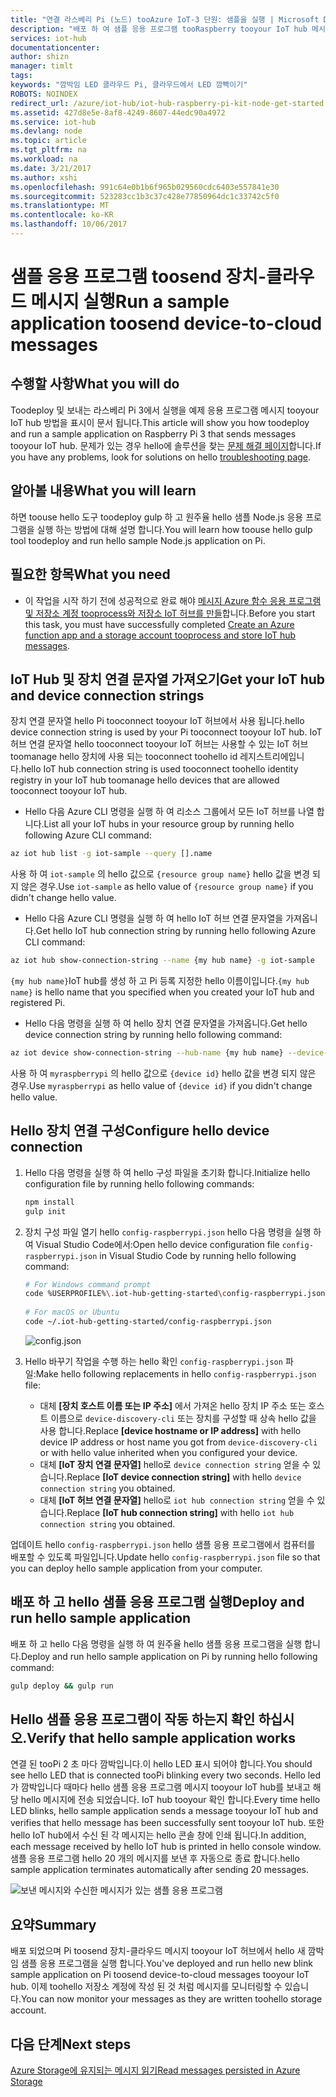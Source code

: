 ```yaml
---
title: "연결 라스베리 Pi (노드) tooAzure IoT-3 단원: 샘플을 실행 | Microsoft Docs"
description: "배포 하 여 샘플 응용 프로그램 tooRaspberry tooyour IoT hub 메시지를 보내고 hello led가 깜박이 Pi 3을 실행 합니다."
services: iot-hub
documentationcenter: 
author: shizn
manager: timlt
tags: 
keywords: "깜박임 LED 클라우드 Pi, 클라우드에서 LED 깜빡이기"
ROBOTS: NOINDEX
redirect_url: /azure/iot-hub/iot-hub-raspberry-pi-kit-node-get-started
ms.assetid: 427d8e5e-8af8-4249-8607-44edc90a4972
ms.service: iot-hub
ms.devlang: node
ms.topic: article
ms.tgt_pltfrm: na
ms.workload: na
ms.date: 3/21/2017
ms.author: xshi
ms.openlocfilehash: 991c64e0b1b6f965b029560cdc6403e557841e30
ms.sourcegitcommit: 523283cc1b3c37c428e77850964dc1c33742c5f0
ms.translationtype: MT
ms.contentlocale: ko-KR
ms.lasthandoff: 10/06/2017
---
```

# <a name="run-a-sample-application-toosend-device-to-cloud-messages"></a><span data-ttu-id="9eb78-104">샘플 응용 프로그램 toosend 장치-클라우드 메시지 실행</span><span class="sxs-lookup"><span data-stu-id="9eb78-104">Run a sample application toosend device-to-cloud messages</span></span>
## <a name="what-you-will-do"></a><span data-ttu-id="9eb78-105">수행할 사항</span><span class="sxs-lookup"><span data-stu-id="9eb78-105">What you will do</span></span>
<span data-ttu-id="9eb78-106">Toodeploy 및 보내는 라스베리 Pi 3에서 실행을 예제 응용 프로그램 메시지 tooyour IoT hub 방법을 표시이 문서 됩니다.</span><span class="sxs-lookup"><span data-stu-id="9eb78-106">This article will show you how toodeploy and run a sample application on Raspberry Pi 3 that sends messages tooyour IoT hub.</span></span> <span data-ttu-id="9eb78-107">문제가 있는 경우 hello에 솔루션을 찾는 [문제 해결 페이지](iot-hub-raspberry-pi-kit-node-troubleshooting.md)합니다.</span><span class="sxs-lookup"><span data-stu-id="9eb78-107">If you have any problems, look for solutions on hello [troubleshooting page](iot-hub-raspberry-pi-kit-node-troubleshooting.md).</span></span>

## <a name="what-you-will-learn"></a><span data-ttu-id="9eb78-108">알아볼 내용</span><span class="sxs-lookup"><span data-stu-id="9eb78-108">What you will learn</span></span>
<span data-ttu-id="9eb78-109">하면 toouse hello 도구 toodeploy gulp 하 고 원주율 hello 샘플 Node.js 응용 프로그램을 실행 하는 방법에 대해 설명 합니다.</span><span class="sxs-lookup"><span data-stu-id="9eb78-109">You will learn how toouse hello gulp tool toodeploy and run hello sample Node.js application on Pi.</span></span>

## <a name="what-you-need"></a><span data-ttu-id="9eb78-110">필요한 항목</span><span class="sxs-lookup"><span data-stu-id="9eb78-110">What you need</span></span>
* <span data-ttu-id="9eb78-111">이 작업을 시작 하기 전에 성공적으로 완료 해야 [메시지 Azure 함수 응용 프로그램 및 저장소 계정 tooprocess와 저장소 IoT 허브를 만들](iot-hub-raspberry-pi-kit-node-lesson3-deploy-resource-manager-template.md)합니다.</span><span class="sxs-lookup"><span data-stu-id="9eb78-111">Before you start this task, you must have successfully completed [Create an Azure function app and a storage account tooprocess and store IoT hub messages](iot-hub-raspberry-pi-kit-node-lesson3-deploy-resource-manager-template.md).</span></span>

## <a name="get-your-iot-hub-and-device-connection-strings"></a><span data-ttu-id="9eb78-112">IoT Hub 및 장치 연결 문자열 가져오기</span><span class="sxs-lookup"><span data-stu-id="9eb78-112">Get your IoT hub and device connection strings</span></span>
<span data-ttu-id="9eb78-113">장치 연결 문자열 hello Pi tooconnect tooyour IoT 허브에서 사용 됩니다.</span><span class="sxs-lookup"><span data-stu-id="9eb78-113">hello device connection string is used by your Pi tooconnect tooyour IoT hub.</span></span> <span data-ttu-id="9eb78-114">IoT 허브 연결 문자열 hello tooconnect tooyour IoT 허브는 사용할 수 있는 IoT 허브 toomanage hello 장치에 사용 되는 tooconnect toohello id 레지스트리에입니다.</span><span class="sxs-lookup"><span data-stu-id="9eb78-114">hello IoT hub connection string is used tooconnect toohello identity registry in your IoT hub toomanage hello devices that are allowed tooconnect tooyour IoT hub.</span></span> 

* <span data-ttu-id="9eb78-115">Hello 다음 Azure CLI 명령을 실행 하 여 리소스 그룹에서 모든 IoT 허브를 나열 합니다.</span><span class="sxs-lookup"><span data-stu-id="9eb78-115">List all your IoT hubs in your resource group by running hello following Azure CLI command:</span></span>

```bash
az iot hub list -g iot-sample --query [].name
```

<span data-ttu-id="9eb78-116">사용 하 여 `iot-sample` 의 hello 값으로 `{resource group name}` hello 값을 변경 되지 않은 경우.</span><span class="sxs-lookup"><span data-stu-id="9eb78-116">Use `iot-sample` as hello value of `{resource group name}` if you didn't change hello value.</span></span>

* <span data-ttu-id="9eb78-117">Hello 다음 Azure CLI 명령을 실행 하 여 hello IoT 허브 연결 문자열을 가져옵니다.</span><span class="sxs-lookup"><span data-stu-id="9eb78-117">Get hello IoT hub connection string by running hello following Azure CLI command:</span></span>

```bash
az iot hub show-connection-string --name {my hub name} -g iot-sample
```

<span data-ttu-id="9eb78-118">`{my hub name}`IoT hub를 생성 하 고 Pi 등록 지정한 hello 이름이입니다.</span><span class="sxs-lookup"><span data-stu-id="9eb78-118">`{my hub name}` is hello name that you specified when you created your IoT hub and registered Pi.</span></span>

* <span data-ttu-id="9eb78-119">Hello 다음 명령을 실행 하 여 hello 장치 연결 문자열을 가져옵니다.</span><span class="sxs-lookup"><span data-stu-id="9eb78-119">Get hello device connection string by running hello following command:</span></span>

```bash
az iot device show-connection-string --hub-name {my hub name} --device-id myraspberrypi -g iot-sample
```

<span data-ttu-id="9eb78-120">사용 하 여 `myraspberrypi` 의 hello 값으로 `{device id}` hello 값을 변경 되지 않은 경우.</span><span class="sxs-lookup"><span data-stu-id="9eb78-120">Use `myraspberrypi` as hello value of `{device id}` if you didn't change hello value.</span></span>

## <a name="configure-hello-device-connection"></a><span data-ttu-id="9eb78-121">Hello 장치 연결 구성</span><span class="sxs-lookup"><span data-stu-id="9eb78-121">Configure hello device connection</span></span>
1. <span data-ttu-id="9eb78-122">Hello 다음 명령을 실행 하 여 hello 구성 파일을 초기화 합니다.</span><span class="sxs-lookup"><span data-stu-id="9eb78-122">Initialize hello configuration file by running hello following commands:</span></span>
   
   ```bash
   npm install
   gulp init
   ```
2. <span data-ttu-id="9eb78-123">장치 구성 파일 열기 hello `config-raspberrypi.json` hello 다음 명령을 실행 하 여 Visual Studio Code에서:</span><span class="sxs-lookup"><span data-stu-id="9eb78-123">Open hello device configuration file `config-raspberrypi.json` in Visual Studio Code by running hello following command:</span></span>
   
   ```bash
   # For Windows command prompt
   code %USERPROFILE%\.iot-hub-getting-started\config-raspberrypi.json
  
   # For macOS or Ubuntu
   code ~/.iot-hub-getting-started/config-raspberrypi.json
   ```
  
   ![config.json](media/iot-hub-raspberry-pi-lessons/lesson3/config.png)
3. <span data-ttu-id="9eb78-125">Hello 바꾸기 작업을 수행 하는 hello 확인 `config-raspberrypi.json` 파일:</span><span class="sxs-lookup"><span data-stu-id="9eb78-125">Make hello following replacements in hello `config-raspberrypi.json` file:</span></span>
   
   * <span data-ttu-id="9eb78-126">대체 **[장치 호스트 이름 또는 IP 주소]** 에서 가져온 hello 장치 IP 주소 또는 호스트 이름으로 `device-discovery-cli` 또는 장치를 구성할 때 상속 hello 값을 사용 합니다.</span><span class="sxs-lookup"><span data-stu-id="9eb78-126">Replace **[device hostname or IP address]** with hello device IP address or host name you got from `device-discovery-cli` or with hello value inherited when you configured your device.</span></span>
   * <span data-ttu-id="9eb78-127">대체 **[IoT 장치 연결 문자열]** hello로 `device connection string` 얻을 수 있습니다.</span><span class="sxs-lookup"><span data-stu-id="9eb78-127">Replace **[IoT device connection string]** with hello `device connection string` you obtained.</span></span>
   * <span data-ttu-id="9eb78-128">대체 **[IoT 허브 연결 문자열]** hello로 `iot hub connection string` 얻을 수 있습니다.</span><span class="sxs-lookup"><span data-stu-id="9eb78-128">Replace **[IoT hub connection string]** with hello `iot hub connection string` you obtained.</span></span>

<span data-ttu-id="9eb78-129">업데이트 hello `config-raspberrypi.json` hello 샘플 응용 프로그램에서 컴퓨터를 배포할 수 있도록 파일입니다.</span><span class="sxs-lookup"><span data-stu-id="9eb78-129">Update hello `config-raspberrypi.json` file so that you can deploy hello sample application from your computer.</span></span>

## <a name="deploy-and-run-hello-sample-application"></a><span data-ttu-id="9eb78-130">배포 하 고 hello 샘플 응용 프로그램 실행</span><span class="sxs-lookup"><span data-stu-id="9eb78-130">Deploy and run hello sample application</span></span>
<span data-ttu-id="9eb78-131">배포 하 고 hello 다음 명령을 실행 하 여 원주율 hello 샘플 응용 프로그램을 실행 합니다.</span><span class="sxs-lookup"><span data-stu-id="9eb78-131">Deploy and run hello sample application on Pi by running hello following command:</span></span>

```bash
gulp deploy && gulp run
```

## <a name="verify-that-hello-sample-application-works"></a><span data-ttu-id="9eb78-132">Hello 샘플 응용 프로그램이 작동 하는지 확인 하십시오.</span><span class="sxs-lookup"><span data-stu-id="9eb78-132">Verify that hello sample application works</span></span>
<span data-ttu-id="9eb78-133">연결 된 tooPi 2 초 마다 깜박입니다.이 hello LED 표시 되어야 합니다.</span><span class="sxs-lookup"><span data-stu-id="9eb78-133">You should see hello LED that is connected tooPi blinking every two seconds.</span></span> <span data-ttu-id="9eb78-134">Hello led가 깜박입니다 때마다 hello 샘플 응용 프로그램 메시지 tooyour IoT hub를 보내고 해당 hello 메시지에 전송 되었습니다. IoT hub tooyour 확인 합니다.</span><span class="sxs-lookup"><span data-stu-id="9eb78-134">Every time hello LED blinks, hello sample application sends a message tooyour IoT hub and verifies that hello message has been successfully sent tooyour IoT hub.</span></span> <span data-ttu-id="9eb78-135">또한 hello IoT hub에서 수신 된 각 메시지는 hello 콘솔 창에 인쇄 됩니다.</span><span class="sxs-lookup"><span data-stu-id="9eb78-135">In addition, each message received by hello IoT hub is printed in hello console window.</span></span> <span data-ttu-id="9eb78-136">샘플 응용 프로그램 hello 20 개의 메시지를 보낸 후 자동으로 종료 합니다.</span><span class="sxs-lookup"><span data-stu-id="9eb78-136">hello sample application terminates automatically after sending 20 messages.</span></span>

![보낸 메시지와 수신한 메시지가 있는 샘플 응용 프로그램](media/iot-hub-raspberry-pi-lessons/lesson3/gulp_run.png)

## <a name="summary"></a><span data-ttu-id="9eb78-138">요약</span><span class="sxs-lookup"><span data-stu-id="9eb78-138">Summary</span></span>
<span data-ttu-id="9eb78-139">배포 되었으며 Pi toosend 장치-클라우드 메시지 tooyour IoT 허브에서 hello 새 깜박임 샘플 응용 프로그램을 실행 합니다.</span><span class="sxs-lookup"><span data-stu-id="9eb78-139">You've deployed and run hello new blink sample application on Pi toosend device-to-cloud messages tooyour IoT hub.</span></span> <span data-ttu-id="9eb78-140">이제 toohello 저장소 계정에 작성 된 것 처럼 메시지를 모니터링할 수 있습니다.</span><span class="sxs-lookup"><span data-stu-id="9eb78-140">You can now monitor your messages as they are written toohello storage account.</span></span>

## <a name="next-steps"></a><span data-ttu-id="9eb78-141">다음 단계</span><span class="sxs-lookup"><span data-stu-id="9eb78-141">Next steps</span></span>
[<span data-ttu-id="9eb78-142">Azure Storage에 유지되는 메시지 읽기</span><span class="sxs-lookup"><span data-stu-id="9eb78-142">Read messages persisted in Azure Storage</span></span>](iot-hub-raspberry-pi-kit-node-lesson3-read-table-storage.md)

